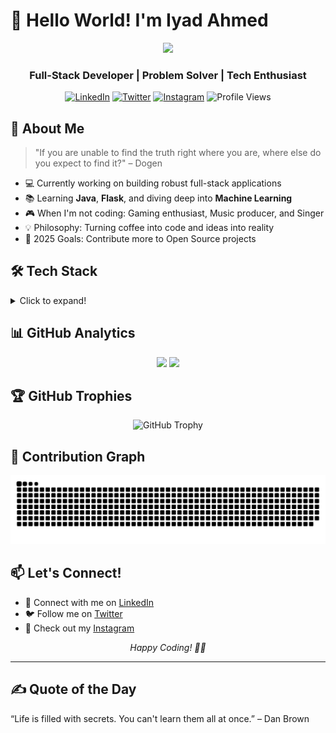 # 👋 Hello World! I'm Iyad Ahmed

<div align="center">
  <img src="https://media.giphy.com/media/M9gbBd9nbDrOTu1Mqx/giphy.gif" width="100"/>
  <h3>Full-Stack Developer | Problem Solver | Tech Enthusiast</h3>
</div>

<p align="center">
  <a href="https://www.linkedin.com/in/iyad-ahmed-0b7791327/"><img src="https://img.shields.io/badge/LinkedIn-0077B5?style=flat-square&logo=linkedin&logoColor=white" alt="LinkedIn"></a>
  <a href="https://twitter.com/perfectkings321"><img src="https://img.shields.io/badge/Twitter-1DA1F2?style=flat-square&logo=twitter&logoColor=white" alt="Twitter"></a>
  <a href="https://www.instagram.com/rayyaniyad/"><img src="https://img.shields.io/badge/Instagram-E4405F?style=flat-square&logo=instagram&logoColor=white" alt="Instagram"></a>
  <img src="https://komarev.com/ghpvc/?username=perfectking321&style=flat-square&color=blue" alt="Profile Views"/>
</p>

## 🚀 About Me

> "If you are unable to find the truth right where you are, where else do you expect to find it?" – Dogen

- 💻 Currently working on building robust full-stack applications
- 📚 Learning **Java**, **Flask**, and diving deep into **Machine Learning**
- 🎮 When I'm not coding: Gaming enthusiast, Music producer, and Singer
- 💡 Philosophy: Turning coffee into code and ideas into reality
- 🎯 2025 Goals: Contribute more to Open Source projects

## 🛠️ Tech Stack

<details>
<summary>Click to expand!</summary>

### 👨‍💻 Programming Languages

![Python](https://img.shields.io/badge/Python-3776AB?style=for-the-badge&logo=python&logoColor=white)
![C](https://img.shields.io/badge/C-A8B9CC?style=for-the-badge&logo=c&logoColor=white)
![C++](https://img.shields.io/badge/C++-00599C?style=for-the-badge&logo=cplusplus&logoColor=white)
![Java](https://img.shields.io/badge/Java-007396?style=for-the-badge&logo=java&logoColor=white)
![JavaScript](https://img.shields.io/badge/JavaScript-F7DF1E?style=for-the-badge&logo=javascript&logoColor=black)

### 🎨 Frontend Development

![HTML](https://img.shields.io/badge/HTML5-E34F26?style=for-the-badge&logo=html5&logoColor=white)
![CSS3](https://img.shields.io/badge/CSS3-1572B6?style=for-the-badge&logo=css3&logoColor=white)
![React](https://img.shields.io/badge/React-20232A?style=for-the-badge&logo=react&logoColor=61DAFB)

### 🔧 Tools & Technologies

![Git](https://img.shields.io/badge/Git-F05032?style=for-the-badge&logo=git&logoColor=white)
![GitHub](https://img.shields.io/badge/GitHub-181717?style=for-the-badge&logo=github&logoColor=white)
![VS Code](https://img.shields.io/badge/VS%20Code-007ACC?style=for-the-badge&logo=visual-studio-code&logoColor=white)

</details>

## 📊 GitHub Analytics

<div align="center">
  <img height="180em" src="https://github-readme-stats.vercel.app/api?username=perfectking321&show_icons=true&theme=tokyonight&include_all_commits=true&count_private=true"/>
  <img height="180em" src="https://github-readme-stats.vercel.app/api/top-langs/?username=perfectking321&layout=compact&langs_count=8&theme=tokyonight"/>
</div>

## 🏆 GitHub Trophies

<div align="center">
  <img src="https://github-profile-trophy.vercel.app/?username=perfectking321&theme=nord&no-frame=true&column=7&margin-w=15" alt="GitHub Trophy"/>
</div>

## 🐍 Contribution Graph

<div align="center">
  <img src="https://github.com/Platane/snk/raw/output/github-contribution-grid-snake.svg" alt="Contribution Snake Animation"/>
</div>

## 📫 Let's Connect!

- 💼 Connect with me on [LinkedIn](https://www.linkedin.com/in/iyad-ahmed-0b7791327/)
- 🐦 Follow me on [Twitter](https://twitter.com/perfectkings321)
- 📸 Check out my [Instagram](https://www.instagram.com/rayyaniyad/)

<div align="center">
  <i>Happy Coding! 👨‍💻</i>
</div> 

---

## ✍️ Quote of the Day

<!--STARTS_HERE_QUOTE_README-->
“Life is filled with secrets. You can't learn them all at once.” – Dan Brown
<!--ENDS_HERE_QUOTE_README-->

